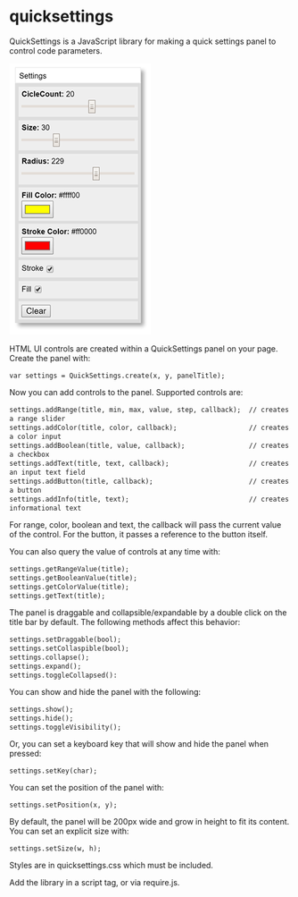 # quicksettings
QuickSettings is a JavaScript library for making a quick settings panel to control code parameters.

![QuickSettings Panel](images/chrome_pc.png)

HTML UI controls are created within a QuickSettings panel on your page. Create the panel with:

    var settings = QuickSettings.create(x, y, panelTitle);

Now you can add controls to the panel. Supported controls are:

    settings.addRange(title, min, max, value, step, callback);  // creates a range slider
    settings.addColor(title, color, callback);                  // creates a color input
    settings.addBoolean(title, value, callback);                // creates a checkbox
    settings.addText(title, text, callback);                    // creates an input text field
    settings.addButton(title, callback);                        // creates a button
    settings.addInfo(title, text);                              // creates informational text

For range, color, boolean and text, the callback will pass the current value of the control. For the button, it passes a reference to the button itself.

You can also query the value of controls at any time with:

    settings.getRangeValue(title);
    settings.getBooleanValue(title);
    settings.getColorValue(title);
    settings.getText(title);

The panel is draggable and collapsible/expandable by a double click on the title bar by default. The following methods affect this behavior:

    settings.setDraggable(bool);
    settings.setCollaspible(bool);
    settings.collapse();
    settings.expand();
    settings.toggleCollapsed():

You can show and hide the panel with the following:

    settings.show();
    settings.hide();
    settings.toggleVisibility();
  
Or, you can set a keyboard key that will show and hide the panel when pressed:

    settings.setKey(char);
  
You can set the position of the panel with:

    settings.setPosition(x, y);

By default, the panel will be 200px wide and grow in height to fit its content. You can set an explicit size with:

    settings.setSize(w, h);

Styles are in quicksettings.css which must be included.

Add the library in a script tag, or via require.js.
